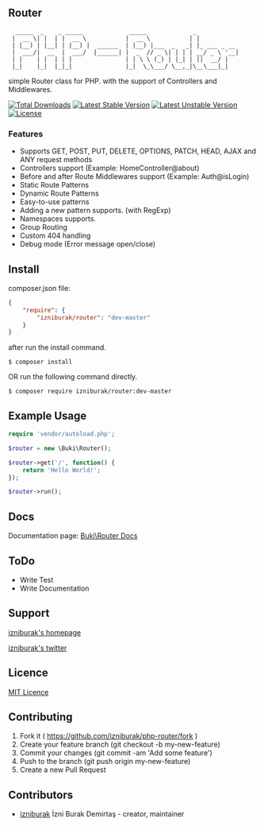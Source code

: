 ## Router
```
  _____  _    _ _____             _____             _            
 |  __ \| |  | |  __ \           |  __ \           | |           
 | |__) | |__| | |__) |  ______  | |__) |___  _   _| |_ ___ _ __
 |  ___/|  __  |  ___/  |______| |  _  // _ \| | | | __/ _ \ '__|
 | |    | |  | | |               | | \ \ (_) | |_| | ||  __/ |   
 |_|    |_|  |_|_|               |_|  \_\___/ \__,_|\__\___|_|   

```
simple Router class for PHP. with the support of Controllers and Middlewares.

[![Total Downloads](https://poser.pugx.org/izniburak/router/d/total.svg)](https://packagist.org/packages/izniburak/router)
[![Latest Stable Version](https://poser.pugx.org/izniburak/router/v/stable.svg)](https://packagist.org/packages/izniburak/router)
[![Latest Unstable Version](https://poser.pugx.org/izniburak/router/v/unstable.svg)](https://packagist.org/packages/izniburak/router)
[![License](https://poser.pugx.org/izniburak/router/license.svg)](https://packagist.org/packages/izniburak/router)

### Features
- Supports GET, POST, PUT, DELETE, OPTIONS, PATCH, HEAD, AJAX and ANY request methods
- Controllers support (Example: HomeController@about)
- Before and after Route Middlewares support (Example: Auth@isLogin)
- Static Route Patterns
- Dynamic Route Patterns
- Easy-to-use patterns
- Adding a new pattern supports. (with RegExp)
- Namespaces supports.
- Group Routing
- Custom 404 handling
- Debug mode (Error message open/close)

## Install

composer.json file:
```json
{
    "require": {
        "izniburak/router": "dev-master"
    }
}
```
after run the install command.
```
$ composer install
```

OR run the following command directly.

```
$ composer require izniburak/router:dev-master
```

## Example Usage
```php
require 'vendor/autoload.php';

$router = new \Buki\Router();

$router->get('/', function() {
    return 'Hello World!';
});

$router->run();
```

## Docs
Documentation page: [Buki\Router Docs][doc-url]

## ToDo
- Write Test
- Write Documentation

## Support
[izniburak's homepage][author-url]

[izniburak's twitter][twitter-url]

## Licence
[MIT Licence][mit-url]

## Contributing

1. Fork it ( https://github.com/izniburak/php-router/fork )
2. Create your feature branch (git checkout -b my-new-feature)
3. Commit your changes (git commit -am 'Add some feature')
4. Push to the branch (git push origin my-new-feature)
5. Create a new Pull Request

## Contributors

- [izniburak](https://github.com/izniburak) İzni Burak Demirtaş - creator, maintainer

[mit-url]: http://opensource.org/licenses/MIT
[doc-url]: https://github.com/izniburak/php-router/blob/master/DOCS.md
[author-url]: http://burakdemirtas.org
[twitter-url]: https://twitter.com/izniburak
